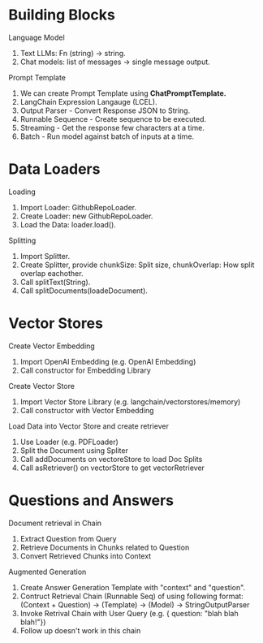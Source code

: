 # Building Blocks

<head>Language Model</head>
<ol>
    <li> Text LLMs: Fn (string) -> string.
    <li> Chat models: list of messages -> single message output.
</ol>

<head> Prompt Template
<ol>
    <li> We can create Prompt Template using <b>ChatPromptTemplate.</b>
    <li> LangChain Expression Langauge (LCEL).
    <li> Output Parser - Convert Response JSON to String.
    <li> Runnable Sequence - Create sequence to be executed.
    <li> Streaming - Get the response few characters at a time.
    <li> Batch - Run model against batch of inputs at a time.
</ol>


# Data Loaders

<head> Loading
<ol>
    <li> Import Loader: GithubRepoLoader.
    <li> Create Loader: new GithubRepoLoader.
    <li> Load the Data: loader.load().
</ol>

<head> Splitting
<ol>
    <li> Import Splitter.
    <li> Create Splitter, provide chunkSize: Split size, chunkOverlap: How split overlap eachother.
    <li> Call splitText(String).
    <li> Call splitDocuments(loadeDocument).
 </ol>

# Vector Stores

<head> Create Vector Embedding 
<ol>
    <li> Import OpenAI Embedding (e.g. OpenAI Embedding)
    <li> Call constructor for Embedding Library
</ol>

<head> Create Vector Store
<ol>
    <li> Import Vector Store Library (e.g. langchain/vectorstores/memory)
    <li> Call constructor with Vector Embedding  
</ol>

<head> Load Data into Vector Store and create retriever
<ol>
    <li> Use Loader (e.g. PDFLoader)
    <li> Split the Document using Spliter
    <li> Call addDocuments on vectoreStore to load Doc Splits
    <li> Call asRetriever() on vectorStore to get vectorRetriever
</ol>

# Questions and Answers

<head> Document retrieval in Chain
<ol>
    <li> Extract Question from Query
    <li> Retrieve Documents in Chunks related to Question
    <li> Convert Retrieved Chunks into Context
</ol>

<head> Augmented Generation
<ol>
    <li> Create Answer Generation Template with "context" and "question".
    <li> Contruct Retrieval Chain (Runnable Seq) of using following format: <br> (Context + Question) -> (Template) -> (Model) -> StringOutputParser
    <li> Invoke Retrival Chain with User Query (e.g. { question: "blah blah blah!"})
    <li> Follow up doesn't work in this chain
</ol>